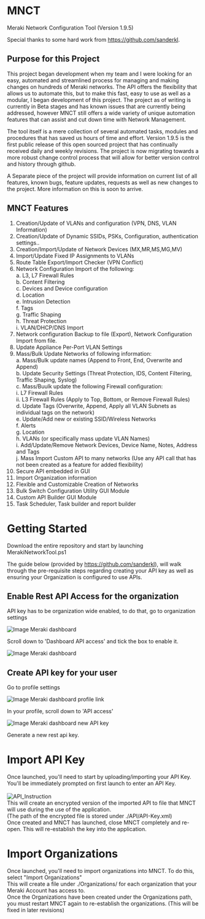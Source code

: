 # MNCT
Meraki Network Configuration Tool (Version 1.9.5)

Special thanks to some hard work from https://github.com/sanderkl.

## Purpose for this Project
This project began development when my team and I were looking for an easy, automated and streamlined process for managing and making changes on hundreds of Meraki networks. The API offers the flexibility that allows us to automate this, but to make this fast, easy to use as well as a modular, I began development of this project. The project as of writing is currently in Beta stages and has known issues that are currently being addressed, however MNCT still offers a wide variety of unique automation features that can assist and cut down time with Network Management.

The tool itself is a mere collection of several automated tasks, modules and procedures that has saved us hours of time and effort. Version 1.9.5 is the first public release of this open sourced project that has continually received daily and weekly revisions. The project is now migrating towards a more robust change control process that will allow for better version control and history through github.

A Separate piece of the project will provide information on current list of all features, known bugs, feature updates, requests as well as new changes to the project.
More information on this is soon to arrive.

## MNCT Features
1. Creation/Update of VLANs and configuration (VPN, DNS, VLAN Information) <br>
2. Creation/Update of Dynamic SSIDs, PSKs, Configuration, authentication settings.. <br>
3. Creation/Import/Update of Network Devices (MX,MR,MS,MG,MV) <br>
4. Import/Update Fixed IP Assignments to VLANs <br>
5. Route Table Export/Import Checker (VPN Conflict) <br>
6. Network Configuration Import of the following: <br>
   a. L3, L7 Firewall Rules <br>
   b. Content Filtering <br>
   c. Devices and Device configuration <br>
   d. Location <br>
   e. Intrusion Detection <br>
   f. Tags <br>
   g. Traffic Shaping <br>
   h. Threat Protection <br>
   i. VLAN/DHCP/DNS Import <br>
7. Network configuration Backup to file (Export), Network Configuration Import from file.<br>
8. Update Appliance Per-Port VLAN Settings <br>
9. Mass/Bulk Update Networks of following information:<br>
   a. Mass/Bulk update names (Append to Front, End, Overwrite and Append) <br>
   b. Update Security Settings (Threat Protection, IDS, Content Filtering, Traffic Shaping, Syslog) <br>
   c. Mass/Buulk update the following Firewall configuration: <br>
      i. L7 Firewall Rules <br>
      ii. L3 Firewall Rules (Apply to Top, Bottom, or Remove Firewall Rules) <br>
   d. Update Tags (Overwrite, Append, Apply all VLAN Subnets as individual tags on the network) <br>
   e. Update/Add new or existing SSID/Wireless Networks <br>
   f. Alerts <br>
   g. Location <br>
   h. VLANs (or specifically mass update VLAN Names) <br>
   i. Add/Update/Remove Network Devices, Device Name, Notes, Address and Tags <br>
   j. Mass Import Custom API to many networks (Use any API call that has not been created as a feature for added flexibility) <br>
10. Secure API embedded in GUI <br>
11. Import Organization information <br>
12. Flexible and Customizable Creation of Networks <br>
13. Bulk Switch Configuration Utility GUI Module <br>
14. Custom API Builder GUI Module <br>
15. Task Scheduler, Task builder and report builder <br>

# Getting Started
Download the entire repository and start by launching MerakiNetworkTool.ps1

The guide below (provided by https://github.com/sanderkl), will walk through the pre-requisite steps regarding creating your API key as well as ensuring your Organization is configured to use APIs.

## Enable Rest API Access for the organization

API key has to be organization wide enabled, to do that, go to organization settings

![Image Meraki dashboard](https://imgur.com/LBzIhK3.png)

Scroll down to 'Dashboard API access' and tick the box to enable it.

![Image Meraki dashboard](https://imgur.com/iOXTiEJ.png)

## Create API key for your user

Go to profile settings

![Image Meraki dashboard profile link](https://imgur.com/ymjzujI.png)

In your profile, scroll down to 'API access'

![Image Meraki dashboard new API key](https://imgur.com/Dbux0J5.png)

Generate a new rest api key.

# Import API Key
Once launched, you'll need to start by uploading/importing your API Key. <br>
You'll be immediately prompted on first launch to enter an API Key. <br>
<br>
<img src="https://i.imgur.com/b48RcwC.png" alt="API_Instruction"/><br>
This will create an encrypted version of the imported API to file that MNCT will use during the use of the application. <br>
(The path of the encrypted file is stored under ./API/API-Key.xml) <br>
Once created and MNCT has launched, close MNCT completely and re-open. This will re-establish the key into the application. <br>

# Import Organizations
Once launched, you'll need to import organizations into MNCT. To do this, select "Import Organizations" <br>
This will create a file under ./Organizations/ for each organization that your Meraki Account has access to. <br>
Once the Organizations have been created under the Organizations path, you must restart MNCT again to re-establish the organizations. (This will be fixed in later revisions) <br>
